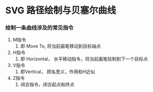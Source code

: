 # SVG 路径绘制与贝塞尔曲线
###  绘制一条曲线涉及的常见指令
1. M指令
    1. 即 Move To, 将当前画笔移动到目标端点
2. H指令
    1. 即 Horizontal， 水平移动指令，将当前画笔绘制到下一个目标点
3. V指令
    1. 即Vertical， 顾名思义，作用和H近似
4. Z指令
    1. 闭合指令，闭合起点和终点